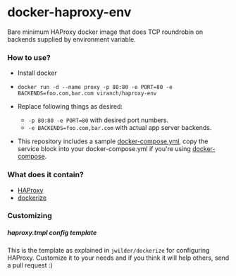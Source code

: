 # docker-haproxy-env
Bare minimum HAProxy docker image that does TCP roundrobin on backends supplied by environment variable.

### How to use?

- Install docker

- `docker run -d --name proxy -p 80:80 -e PORT=80 -e BACKENDS=foo.com,bar.com viranch/haproxy-env`

- Replace following things as desired:
  - `-p 80:80 -e PORT=80` with desired port numbers.
  - `-e BACKENDS=foo.com,bar.com` with actual app server backends.

- This repository includes a sample [docker-compose.yml](https://github.com/viranch/docker-haproxy-env/blob/master/docker-compose.yml), copy the service block into your docker-compose.yml if you're using [docker-compose](https://docs.docker.com/compose).

### What does it contain?

- [HAProxy](https://hub.docker.com/_/haproxy/)
- [dockerize](https://github.com/jwilder/dockerize)

### Customizing

##### haproxy.tmpl config template

This is the template as explained in `jwilder/dockerize` for configuring HAProxy. Customize it to your needs and if you think it will help others, send a pull request :)
